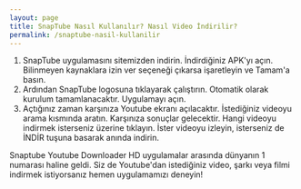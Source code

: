 ```yaml
---
layout: page
title: SnapTube Nasıl Kullanılır? Nasıl Video İndirilir?
permalink: /snaptube-nasil-kullanilir
---
```


  <script async src="//pagead2.googlesyndication.com/pagead/js/adsbygoogle.js"></script>
<!-- KingBaglanti -->
<ins class="adsbygoogle"
     style="display:block"
     data-ad-client="ca-pub-7942429830883405"
     data-ad-slot="4590880399"
     data-ad-format="link"></ins>
<script>
(adsbygoogle = window.adsbygoogle || []).push({});
</script>
<ol>
<li>SnapTube uygulamasını sitemizden indirin. İndirdiğiniz APK'yı açın. Bilinmeyen kaynaklara izin ver seçeneği çıkarsa işaretleyin ve Tamam'a basın.</li>
<li>Ardından SnapTube logosuna tıklayarak çalıştırın. Otomatik olarak kurulum tamamlanacaktır. Uygulamayı açın.</li>
<li>Açtığınız zaman karşınıza Youtube ekranı açılacaktır. İstediğiniz videoyu arama kısmında aratın. Karşınıza sonuçlar gelecektir. Hangi videoyu indirmek isterseniz üzerine tıklayın. İster videoyu izleyin, isterseniz de İNDİR tuşuna basarak anında indirin.</li>
</ol>

Snaptube Youtube Downloader HD uygulamalar arasında dünyanın 1 numarası haline geldi. Siz de Youtube'dan istediğiniz video, şarkı veya filmi indirmek istiyorsanız hemen uygulamamızı deneyin!
